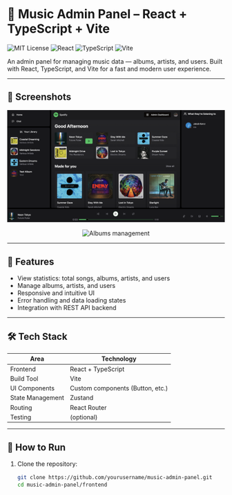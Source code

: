 # 🎵 Music Admin Panel – React + TypeScript + Vite

![MIT License](https://img.shields.io/badge/License-MIT-green.svg)
![React](https://img.shields.io/badge/React-18-61DAFB?logo=react&logoColor=white)
![TypeScript](https://img.shields.io/badge/TypeScript-5-3178C6?logo=typescript&logoColor=white)
![Vite](https://img.shields.io/badge/Vite-4-646CFF?logo=vite&logoColor=white)


An admin panel for managing music data — albums, artists, and users. Built with React, TypeScript, and Vite for a fast and modern user experience.

---

## 📸 Screenshots

<p align="center">
  <img src="Zrzut ekranu 2025-08-12 o 19.48.00.png" alt="Dashboard view" width="600" />
</p>

<p align="center">
  <img src="./screenshots/albums-tab.png" alt="Albums management" width="600" />
</p>

---

## 🎯 Features

- View statistics: total songs, albums, artists, and users
- Manage albums, artists, and users
- Responsive and intuitive UI
- Error handling and data loading states
- Integration with REST API backend

---

## 🛠 Tech Stack

| Area           | Technology               |
|----------------|--------------------------|
| Frontend       | React + TypeScript       |
| Build Tool     | Vite                     |
| UI Components  | Custom components (Button, etc.) |
| State Management | Zustand                 |
| Routing        | React Router             |
| Testing       | (optional)                |

---

## 🚀 How to Run

1. Clone the repository:
   ```bash
   git clone https://github.com/yourusername/music-admin-panel.git
   cd music-admin-panel/frontend
